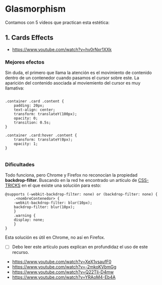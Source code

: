 # Glasmorphism

Contamos con 5 vídeos que practican esta estética:


## 1. Cards Effects

- https://www.youtube.com/watch?v=hv0rNxr1XXk

### Mejores efectos

Sin duda, el primero que llama la atención es el movimiento de contenido dentro de un contenedor cuando pasamos el cursor sobre este. La aparición del contenido asociada al moviemiento del cursor es muy llamativa:

```

.container .card .content {
    padding: 20px;
    text-align: center;
    transform: translateY(100px);
    opacity: 0;
    transition: 0.5s;
}

.container .card:hover .content {
    transform: translateY(0px);
    opacity: 1;
}


```

### Dificultades

Todo funciona, pero Chrome y Firefox no reconocían la propiedad **backdrop-filter**. Buscando en la red he encontrado un artículo de [CSS-TRICKS](https://css-tricks.com/almanac/properties/b/backdrop-filter/) en el que existe una solución para esto:

```
@supports (-webkit-backdrop-filter: none) or (backdrop-filter: none) {
    .<nombreContenedor> {
    -webkit-backdrop-filter: blur(10px);
    backdrop-filter: blur(10px);
    }
    .warning {
    display: none;
    }
}
```

Esta solución es útil en Chrome, no así en Firefox.

- [ ] Debo leer este artículo pues explican en profundidaz el uso de este recurso.



- https://www.youtube.com/watch?v=XeX1vsaufF0
- https://www.youtube.com/watch?v=-2mkoKVbmGg
- https://www.youtube.com/watch?v=Q22Tli-D4mw
- https://www.youtube.com/watch?v=YRAoM4-Eb4A
